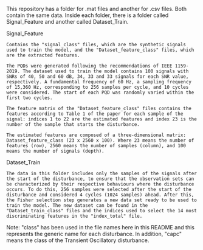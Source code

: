 This repository has a folder for .mat files and another for .csv files. Both contain the same data. Inside each folder, there is a folder called Signal_Feature and another called Dataset_Train.

Signal_Feature

    Contains the "signal_class" files, which are the synthetic signals used to train the model, and the "Dataset_feature_class" files, which are the extracted features.

    The PQDs were generated following the recommendations of IEEE 1159-2019. The dataset used to train the model contains 100 signals with SNRs of 40, 50 and 60 dB, 34, 33 and 33 signals for each SNR value, respectively. A fundamental frequency of 60 Hz, a sampling frequency of 15,360 Hz, corresponding to 256 samples per cycle, and 10 cycles were considered. The start of each PQD was randomly varied within the first two cycles.

    The feature matrix of the "Dataset_feature_class" files contains the features according to Table 1 of the paper for each sample of the signal: indices 1 to 22 are the estimated features and index 23 is the number of the sample that starts the disturbance.

    The estimated features are composed of a three-dimensional matrix: Dataset_feature_class (23 x 2560 x 100). Where 23 means the number of features (row), 2560 means the number of samples (column), and 100 means the number of signals (depth).

Dataset_Train

    The data in this folder includes only the samples of the signals after the start of the disturbance, to ensure that the observation sets can be characterized by their respective behaviours where the disturbance occurs. To do this, 256 samples were selected after the start of the disturbance and considered 4 cycles (1024 samples) ahead. After this, the Fisher selection step generates a new data set ready to be used to train the model. The new dataset can be found in the "Dataset_train_class" files and the indices used to select the 14 most discriminating features in the "index_total" file.

Note: "class" has been used in the file names here in this README and this represents the generic name for each disturbance. In addition, "capc" means the class of the Transient Oscillatory disturbance.

